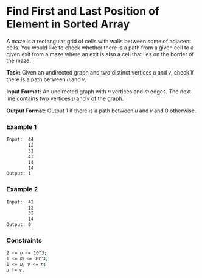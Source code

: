 # Find First and Last Position of Element in Sorted Array

A maze is a rectangular grid of cells with walls between some of adjacent cells.
You would like to check whether there is a path from a given cell to a given
exit from a maze where an exit is also a cell that lies on the border of the maze.

**Task:** Given an undirected graph and two distinct vertices 𝑢 and 𝑣, check if there is a path between 𝑢 and 𝑣.

**Input Format:** An undirected graph with 𝑛 vertices and 𝑚 edges. The next line contains two vertices 𝑢
and 𝑣 of the graph.

**Output Format:** Output 1 if there is a path between 𝑢 and 𝑣 and 0 otherwise.

### Example 1
```sh
Input:  44
        12
        32
        43
        14
        14
Output: 1
```

### Example 2
```sh
Input:  42
        12
        32
        14
Output: 0
```

### Constraints
```sh
2 <= 𝑛 <= 10^3; 
1 <= 𝑚 <= 10^3; 
1 <= 𝑢, 𝑣 <= 𝑛; 
𝑢 != 𝑣.
```
